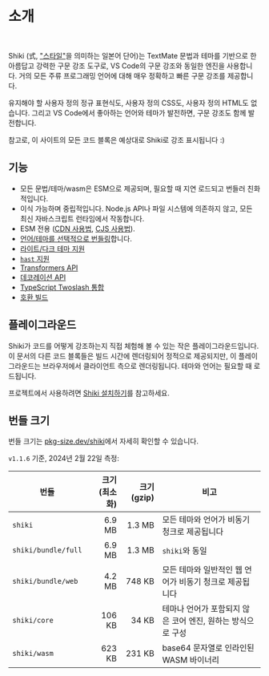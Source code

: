 # 소개

<br>

<span text-brand-yellow text-xl>Shiki</span> <span op75>(式, ["스타일"](https://jisho.org/word/%E5%BC%8F)을 의미하는 일본어 단어)</span>는 TextMate 문법과 테마를 기반으로 한 아름답고 강력한 구문 강조 도구로, VS Code의 구문 강조와 동일한 엔진을 사용합니다. 거의 모든 주류 프로그래밍 언어에 대해 매우 정확하고 빠른 구문 강조를 제공합니다.

유지해야 할 사용자 정의 정규 표현식도, 사용자 정의 CSS도, 사용자 정의 HTML도 없습니다. 그리고 VS Code에서 좋아하는 언어와 테마가 발전하면, 구문 강조도 함께 발전합니다.

참고로, 이 사이트의 모든 코드 블록은 예상대로 Shiki로 강조 표시됩니다 \:)

## 기능

- 모든 문법/테마/wasm은 ESM으로 제공되며, 필요할 때 지연 로드되고 번들러 친화적입니다.
- 이식 가능하며 중립적입니다. Node.js API나 파일 시스템에 의존하지 않고, 모든 최신 자바스크립트 런타임에서 작동합니다.
- ESM 전용 ([CDN 사용법](/guide/install#cdn-usage), [CJS 사용법](/guide/install#cjs-usage)).
- [언어/테마를 선택적으로 번들링](/guide/install#fine-grained-bundle)합니다.
- [라이트/다크 테마 지원](/guide/dual-themes)
- [`hast` 지원](/guide/transformers#codetohast)
- [Transformers API](/guide/transformers)
- [데코레이션 API](/guide/decorations)
- [TypeScript Twoslash 통합](/packages/twoslash)
- [호환 빌드](/guide/compat)

## 플레이그라운드

Shiki가 코드를 어떻게 강조하는지 직접 체험해 볼 수 있는 작은 플레이그라운드입니다. 이 문서의 다른 코드 블록들은 빌드 시간에 렌더링되어 정적으로 제공되지만, 이 플레이그라운드는 브라우저에서 클라이언트 측으로 렌더링됩니다. 테마와 언어는 필요할 때 로드됩니다.

<ShikiMiniPlayground />

프로젝트에서 사용하려면 [Shiki 설치하기](/guide/install)를 참고하세요.

## 번들 크기

번들 크기는 [pkg-size.dev/shiki](https://pkg-size.dev/shiki)에서 자세히 확인할 수 있습니다.

`v1.1.6` 기준, 2024년 2월 22일 측정:

| 번들                | 크기 (최소화) | 크기 (gzip) | 비고                                                        |
| ------------------- | ------------: | ----------: | ----------------------------------------------------------- |
| `shiki`             |        6.9 MB |      1.3 MB | 모든 테마와 언어가 비동기 청크로 제공됩니다                 |
| `shiki/bundle/full` |        6.9 MB |      1.3 MB | `shiki`와 동일                                              |
| `shiki/bundle/web`  |        4.2 MB |      748 KB | 모든 테마와 일반적인 웹 언어가 비동기 청크로 제공됩니다     |
| `shiki/core`        |        106 KB |       34 KB | 테마나 언어가 포함되지 않은 코어 엔진, 원하는 방식으로 구성 |
| `shiki/wasm`        |        623 KB |      231 KB | base64 문자열로 인라인된 WASM 바이너리                      |
